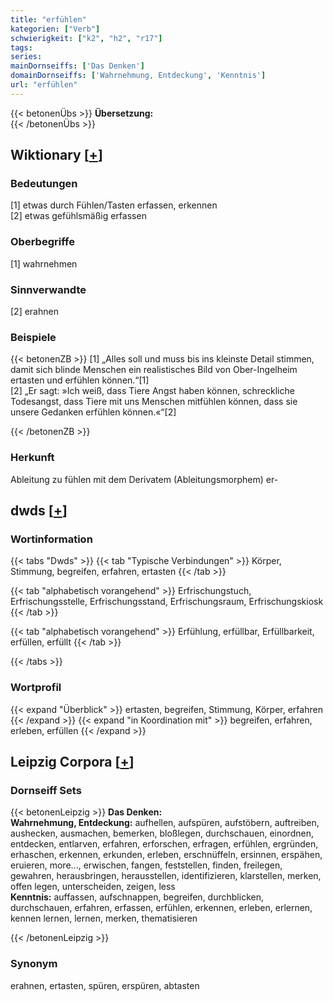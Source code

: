 ```yaml
---
title: "erfühlen"
kategorien: ["Verb"]
schwierigkeit: ["k2", "h2", "r17"]
tags:
series:
mainDornseiffs: ['Das Denken']
domainDornseiffs: ['Wahrnehmung, Entdeckung', 'Kenntnis']
url: "erfühlen"
---
```


{{< betonenÜbs >}}
**Übersetzung:**  
{{< /betonenÜbs >}}

## Wiktionary [[+](https://de.wiktionary.org/wiki/erfühlen)]

### Bedeutungen
[1] etwas durch Fühlen/Tasten erfassen, erkennen  
[2] etwas gefühlsmäßig erfassen  

### Oberbegriffe
[1] wahrnehmen  

### Sinnverwandte
[2] erahnen  

### Beispiele
{{< betonenZB >}}
[1] „Alles soll und muss bis ins kleinste Detail stimmen, damit sich blinde Menschen ein realistisches Bild von Ober-Ingelheim ertasten und erfühlen können.“[1]  
[2] „Er sagt: »Ich weiß, dass Tiere Angst haben können, schreckliche Todesangst, dass Tiere mit uns Menschen mitfühlen können, dass sie unsere Gedanken erfühlen können.«“[2]  

{{< /betonenZB >}}
### Herkunft
Ableitung zu fühlen mit dem Derivatem (Ableitungsmorphem) er-  



## dwds [[+](https://www.dwds.de/wb/erfühlen)]

### Wortinformation
{{< tabs "Dwds" >}}
{{< tab "Typische Verbindungen" >}}
Körper, Stimmung, begreifen, erfahren, ertasten
{{< /tab >}}

{{< tab "alphabetisch vorangehend" >}}
Erfrischungstuch, Erfrischungsstelle, Erfrischungsstand, Erfrischungsraum, Erfrischungskiosk
{{< /tab >}}

{{< tab "alphabetisch vorangehend" >}}
Erfühlung, erfüllbar, Erfüllbarkeit, erfüllen, erfüllt
{{< /tab >}}

{{< /tabs >}}

### Wortprofil
{{< expand "Überblick" >}} ertasten, begreifen, Stimmung, Körper, erfahren {{< /expand >}}
{{< expand "in Koordination mit" >}} begreifen, erfahren, erleben, erfüllen {{< /expand >}}

## Leipzig Corpora [[+](https://corpora.uni-leipzig.de/en/res?word=erfühlen&corpusId=deu_newscrawl-public_2018)]

### Dornseiff Sets
{{< betonenLeipzig >}}
**Das Denken:**  
**Wahrnehmung, Entdeckung:** aufhellen, aufspüren, aufstöbern, auftreiben, aushecken, ausmachen, bemerken, bloßlegen, durchschauen, einordnen, entdecken, entlarven, erfahren, erforschen, erfragen, erfühlen, ergründen, erhaschen, erkennen, erkunden, erleben, erschnüffeln, ersinnen, erspähen, eruieren, more..., erwischen, fangen, feststellen, finden, freilegen, gewahren, herausbringen, herausstellen, identifizieren, klarstellen, merken, offen legen, unterscheiden, zeigen, less  
**Kenntnis:** auffassen, aufschnappen, begreifen, durchblicken, durchschauen, erfahren, erfassen, erfühlen, erkennen, erleben, erlernen, kennen lernen, lernen, merken, thematisieren  

{{< /betonenLeipzig >}}

### Synonym
erahnen, ertasten, spüren, erspüren, abtasten

